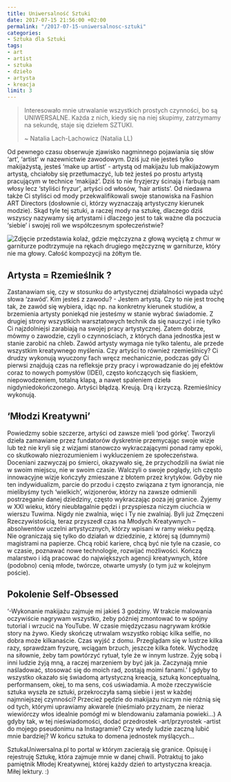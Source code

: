 ```yaml
---
title: Uniwersalność Sztuki
date: 2017-07-15 21:56:00 +02:00
permalink: "/2017-07-15-uniwersalnosc-sztuki"
categories:
- Sztuka dla Sztuki
tags:
- art
- artist
- sztuka
- dzieło
- artysta
- kreacja
limit: 3
---
```


> Interesowało mnie utrwalanie wszystkich prostych czynności, bo są UNIWERSALNE. Każda z nich,
> kiedy się na niej skupimy, zatrzymamy na sekundę, staje się dziełem SZTUKI.
>
> ~ Natalia Lach-Lachowicz (Natalia&nbsp;LL)

Od pewnego czasu obserwuje zjawisko nagminnego pojawiania się słów ‘art’, ‘artist’ w nazewnictwie zawodowym. Dziś już nie jesteś tylko makijażystą, jesteś ‘make up artist’ - artystą od makijażu lub makijażowym artystą, chciałoby się przetłumaczyć, lub też jesteś po prostu artystą pracującym w technice ‘makijaż’. Dziś to nie fryzjerzy ścinają i farbują nam włosy lecz ‘styliści fryzur’, artyści od włosów, ‘hair artists’. Od niedawna także Ci styliści od mody przekwalifikowali swoje stanowiska na Fashion ART Directors (dosłownie ci, którzy wyznaczają artystyczny kierunek modzie). Skąd tyle tej sztuki, a raczej mody na sztukę, dlaczego dziś wszyscy nazywamy się artystami i dlaczego jest to tak ważne dla poczucia ‘siebie’ i swojej roli we współczesnym  społeczeństwie?

![Zdjęcie przedstawia kolaż, gdzie mężczyzna z głową wyciętą z chmur w garniturze podtrzymuje na rękach drugiego mężczyznę w garniturze, który nie ma głowy. Całość kompozycji na żółtym tle.](https://assets0.ello.co/uploads/asset/attachment/6217128/ello-optimized-0a320328.jpg)

## Artysta = Rzemieślnik ?
Zastanawiam się, czy w stosunku do artystycznej działalności wypada użyć słowa ‘zawód’. Kim jesteś z zawodu? - Jestem artystą. Czy to nie jest trochę tak, że zawód się wybiera, idąc np. na konkretny kierunek studiów, a brzemienia artysty poniekąd nie jesteśmy w stanie wybrać świadomie. Z drugiej strony wszystkich warsztatowych technik da się nauczyć i nie tylko Ci najzdolniejsi zarabiają na swojej pracy artystycznej. Zatem dobrze, mówmy o zawodzie, czyli o czynnościach, z których dana jednostka jest w stanie zarobić na chleb. Zawód artysty wymaga nie tylko talentu, ale przede wszystkim kreatywnego myślenia. Czy artyści to również rzemieślnicy? Ci drudzy wykonują wyuczony fach wręcz mechanicznie, podczas gdy Ci pierwsi znajdują czas na refleksje przy pracy i wprowadzanie do jej efektów coraz to nowych pomysłów (IDEI), często kończących się fiaskiem, niepowodzeniem, totalną klapą, a nawet spaleniem dzieła nigdyniedokończonego. Artyści błądzą. Kreują. Drą i krzyczą. Rzemieślnicy wykonują.

## ‘Młodzi Kreatywni’
Powiedzmy sobie szczerze, artyści od zawsze mieli ‘pod górkę’. Tworzyli dzieła zamawiane przez fundatorów dyskretnie przemycając swoje wizje lub też nie kryli się z wizjami stanowczo wykraczającymi ponad ramy epoki, co skutkowało niezrozumieniem i wykluczeniem ze społeczeństwa. Doceniani zazwyczaj po śmierci, okazywało się, że przychodzili na świat nie w swoim miejscu, nie w swoim czasie. Walczyli o swoje poglądy, ich często innowacyjne wizje kończyły zmieszane z błotem przez krytyków. Gdyby nie ten indywidualizm, parcie do przodu i często związana z tym ignorancja, nie mielibyśmy tych ‘wielkich’, wizjonerów,  którzy na zawsze odmienili postrzeganie danej dziedziny, często wykraczając poza jej granice.
Żyjemy w XXI wieku, który nieubłagalnie pędzi i przyspiesza niczym ciuchcia w wierszu Tuwima. Nigdy nie zwalnia, więc i Ty nie zwalniaj. Byli już Zmęczeni Rzeczywistością, teraz przyszedł czas na Młodych Kreatywnych – absolwentów uczelni artystycznych, którzy wpisani w ramy wieku pędzą. Nie ograniczają się tylko do działań w dziedzinie, z której są (dumnymi) magistrami na papierze. Chcą robić kariere, chcą być nie tyle na czasie, co w czasie, poznawać nowe technologie, rozwijać możliwości. Kończą malarstwo i idą pracować do największych agencji kreatywnych, które (podobno) cenią młode, twórcze, otwarte umysły (o tym już w kolejnym poście).

## Pokolenie Self-Obsessed
‘-Wykonanie makijażu zajmuje mi jakieś 3 godziny. W trakcie malowania oczywiście nagrywam wszystko, żeby później zmontować to w spójny tutorial i wrzucić na YouTube. W czasie międzyczasu nagrywam krótkie story na żywo. Kiedy skończę utrwalam wszystko robiąc kilka selfie, no dobra może kilkanaście. Czas wyjść z domu. Przeglądam się  w lustrze kilka razy, sprawdzam fryzurę, wciągam brzuch, jeszcze kilka fotek. Wychodzę na siłownie, żeby tam powtórzyć rytuał, tyle że w innym lustrze. Żyję sobą i inni ludzie żyją mną, a  raczej marzeniem by być jak ja. Zaczynają mnie naśladować, stosować się do moich rad, zostają moimi fanami.’
I gdyby to wszystko okazało się świadomą artystyczną kreacją, sztuką konceptualną, performansem, okej, to ma sens, coś uświadamia. A może rzeczywiście sztuka wyszła ze sztuki, przekroczyła samą siebie i jest w każdej najmniejszej czynności? Przecież pędzle do makijażu niczym nie różnią się od tych, którymi uprawiamy akwarele (nieśmiało przyznam, że nieraz wiewiórczy włos idealnie pomógł mi w blendowaniu załamania powieki...) A gdyby tak, w tej nieświadomości, dodać przedrostek -art/przyrostek -artist do mojego pseudonimu na Instagramie? Czy wtedy ludzie zaczną lubić mnie bardziej? W końcu sztuka to domena jednostek myślących...

SztukaUniwersalna.pl to portal w którym zacierają się granice. Opisuję i rejestruję Sztukę, która zajmuje mnie w danej chwili. Potraktuj to jako pamiętnik Młodej Kreatywnej, której każdy dzień to artystyczna kreacja. Miłej lektury. :)
